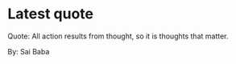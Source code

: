 # Latest quote 

Quote: All action results from thought, so it is thoughts that matter. 

By: Sai Baba